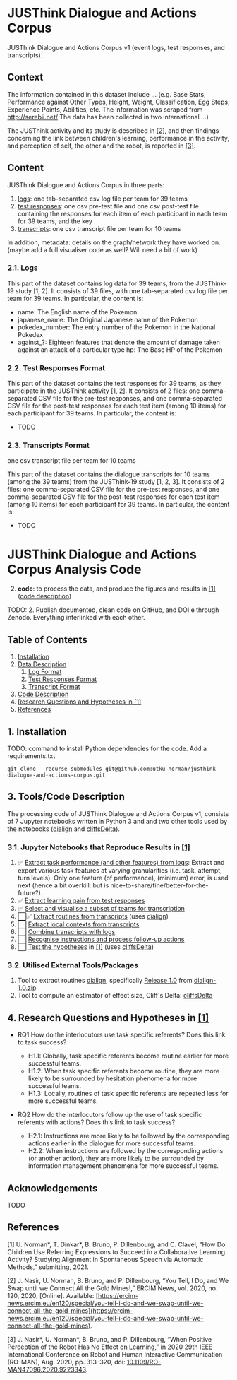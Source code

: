 # JUSThink Dialogue and Actions Corpus

JUSThink Dialogue and Actions Corpus v1 (event logs, test responses, and transcripts).

## Context
The information contained in this dataset include ...
(e.g. Base Stats, Performance against Other Types, Height, Weight, Classification, Egg Steps, Experience Points, Abilities, etc. 
The information was scraped from http://serebii.net/
The data has been collected in two international ...)

The JUSThink activity and its study is described in [[2]](#references), and then findings concerning the link between children's learning, performance in the activity, and perception of self, the other and the robot, is reported in [[3]](#references).

## Content

JUSThink Dialogue and Actions Corpus in three parts:

1. [logs](data/logs): one tab-separated csv log file per team for 39 teams
2. [test responses](data/test_responses): one csv pre-test file and one csv post-test file containing the responses for each item of each participant in each team for 39 teams, and the key
3. [transcripts](data/transcripts): one csv transcript file per team for 10 teams

In addition, metadata: details on the graph/network they have worked on.
(maybe add a full visualiser code as well? Will need a bit of work)

### 2.1. Logs  <a name="log_format"></a>

This part of the dataset contains log data for 39 teams, from the JUSThink-19 study [1, 2]. 
It consists of 39 files, with one tab-separated csv log file per team for 39 teams.
In particular, the content is:
<!-- #### Content -->
* name: The English name of the Pokemon
* japanese_name: The Original Japanese name of the Pokemon
* pokedex_number: The entry number of the Pokemon in the National Pokedex
* against_?: Eighteen features that denote the amount of damage taken against an attack of a particular type
hp: The Base HP of the Pokemon

### 2.2. Test Responses Format  <a name="test_format"></a>
This part of the dataset contains the test responses for 39 teams, as they participate in the JUSThink activity [1, 2]. 
It consists of 2 files: one comma-separated CSV file for the pre-test responses, and one comma-separated CSV file for the post-test responses for each test item (among 10 items) for each participant for 39 teams.
In particular, the content is:
* TODO

### 2.3. Transcripts Format  <a name="transcript_format"></a>
one csv transcript file per team for 10 teams

This part of the dataset contains the dialogue transcripts for 10 teams (among the 39 teams) from the JUSThink-19 study [1, 2, 3]. 
It consists of 2 files: one comma-separated CSV file for the pre-test responses, and one comma-separated CSV file for the post-test responses for each test item (among 10 items) for each participant for 39 teams.
In particular, the content is:
* TODO





# JUSThink Dialogue and Actions Corpus Analysis Code
2. **code**: to process the data, and produce the figures and results in [[1]](#references) ([code description](#code_description))



TODO:
2. Publish documented, clean code on GitHub, and DOI'e through Zenodo. Everything interlinked with each other.

## Table of Contents
1. [Installation](#installation)
2. [Data Description](#data_description)
    1. [Log Format](#log_format)
    2. [Test Responses Format](#test_format)
    3. [Transcript Format](#transcript_format)
3. [Code Description](#code_description)
3.  [Research Questions and Hypotheses in [1]](#rqs_hs)
4. [References](#references)


## 1. Installation <a name="installation"></a>
TODO: command to install Python dependencies for the code. Add a requirements.txt

```
git clone --recurse-submodules git@github.com:utku-norman/justhink-dialogue-and-actions-corpus.git
```


## 3. Tools/Code Description <a name="code_description"></a>

The processing code of JUSThink Dialogue and Actions Corpus v1, consists of 7 Jupyter notebooks written in Python 3 and and two other tools used by the notebooks ([dialign](https://github.com/GuillaumeDD/dialign) and [cliffsDelta](https://github.com/neilernst/cliffsDelta)).


### 3.1. Jupyter Notebooks that Reproduce Results in [[1]](#references)

1. ✅  [Extract task performance (and other features) from logs](tools/1_extract_performance_and_other_features_from_logs.ipynb): Extract and export various task features at varying granularities (i.e. task, attempt, turn levels).
Only one feature (of performance), (minimum) error, is used next (hence a bit overkill: but is nice-to-share/fine/better-for-the-future?).
2. ✅ [Extract learning gain from test responses](tools/2_extract_learning_gain_from_test_responses.ipynb)
3. ✅ [Select and visualise a subset of teams for transcription](tools/3_visualise_transcribed_teams.ipynb)
4. ⬜✅ [Extract routines from transcripts](tools/4_extract_routines_from_transcripts.ipynb) (uses [dialign](https://github.com/GuillaumeDD/dialign))
5. ⬜️ [Extract local contexts from transcripts](tools/5_extract_local_contexts_from_transcripts.ipynb)
6. ⬜️ [Combine transcripts with logs](tools/6_combine_transcripts_with_logs.ipynb)
7. ⬜️ [Recognise instructions and process follow-up actions](tools/7_recognise_instructions_process_follow-ups.ipynb)
8. ⬜️ [Test the hypotheses](tools/8_test_the_hypotheses.ipynb) in [[1]](#references) (uses [cliffsDelta](https://github.com/neilernst/cliffsDelta))

### 3.2. Utilised External Tools/Packages

1. Tool to extract routines [dialign](https://github.com/GuillaumeDD/dialign), specifically [Release 1.0](https://github.com/GuillaumeDD/dialign/releases/tag/v1.0) from [dialign-1.0.zip](https://github.com/GuillaumeDD/dialign/releases/download/v1.0/dialign-1.0.zip)
2. Tool to compute an estimator of effect size, Cliff's Delta: [cliffsDelta](https://github.com/neilernst/cliffsDelta)

## 4. Research Questions and Hypotheses in [[1]](#references) <a name="rqs_hs"></a>

* RQ1 How do the interlocutors use task specific referents? Does this link to task success?
    * H1.1: Globally, task specific referents become routine earlier for more successful teams.
    * H1.2: When task specific referents become routine, they are more likely to be surrounded by hesitation phenomena for more successful teams.
    * H1.3: Locally, routines of task specific referents are repeated less for more successful teams.

* RQ2 How do the interlocutors follow up the use of task specific referents with actions? Does this link to task success?
    * H2.1: Instructions are more likely to be followed by the corresponding actions earlier in the dialogue for more successful teams.
    * H2.2: When instructions are followed by the corresponding actions (or another action), they are more likely to be surrounded by information management phenomena for more successful teams.


## Acknowledgements
TODO



## References <a name="references"></a>

[1] U. Norman\*, T. Dinkar\*, B. Bruno, P. Dillenbourg, and C. Clavel, “How Do Children Use Referring Expressions to Succeed in a Collaborative Learning Activity? Studying Alignment in Spontaneous Speech via Automatic Methods,” submitting, 2021.

[2] J. Nasir, U. Norman, B. Bruno, and P. Dillenbourg, “You Tell, I Do, and We Swap until we Connect All the Gold Mines!,” ERCIM News, vol. 2020, no. 120, 2020, [Online]. Available: [https://ercim-news.ercim.eu/en120/special/you-tell-i-do-and-we-swap-until-we-connect-all-the-gold-mines](https://ercim-news.ercim.eu/en120/special/you-tell-i-do-and-we-swap-until-we-connect-all-the-gold-mines).

[3] J. Nasir\*, U. Norman\*, B. Bruno, and P. Dillenbourg, “When Positive Perception of the Robot Has No Effect on Learning,” in 2020 29th IEEE International Conference on Robot and Human Interactive Communication (RO-MAN), Aug. 2020, pp. 313–320, doi: [10.1109/RO-MAN47096.2020.9223343](https://doi.org/10.1109/RO-MAN47096.2020.9223343).





